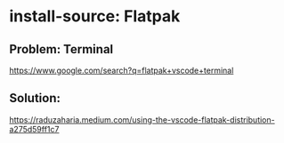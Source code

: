 # install-source: Flatpak
## Problem: Terminal
https://www.google.com/search?q=flatpak+vscode+terminal

## Solution:
https://raduzaharia.medium.com/using-the-vscode-flatpak-distribution-a275d59ff1c7
